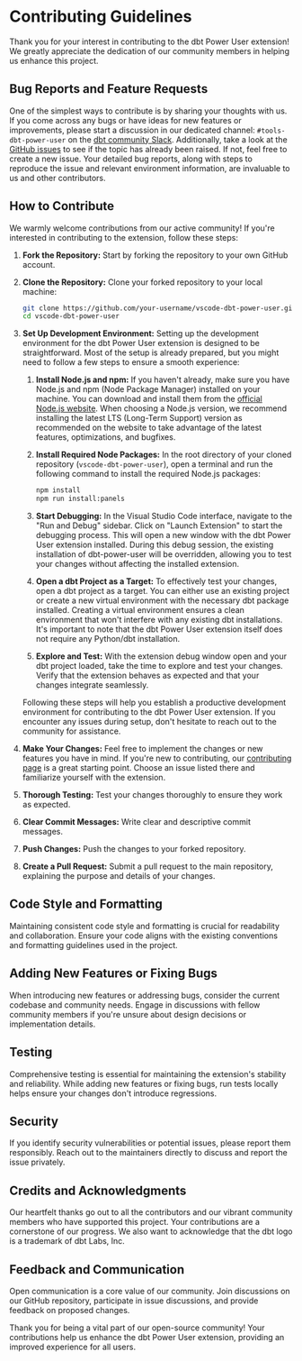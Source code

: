 # Contributing Guidelines

Thank you for your interest in contributing to the dbt Power User extension! We greatly appreciate the dedication of our community members in helping us enhance this project.

## Bug Reports and Feature Requests

One of the simplest ways to contribute is by sharing your thoughts with us. If you come across any bugs or have ideas for new features or improvements, please start a discussion in our dedicated channel: `#tools-dbt-power-user` on the [dbt community Slack](https://getdbt.slack.com/archives/C05KPDGRMDW). Additionally, take a look at the [GitHub issues](https://github.com/innoverio/vscode-dbt-power-user/issues) to see if the topic has already been raised. If not, feel free to create a new issue. Your detailed bug reports, along with steps to reproduce the issue and relevant environment information, are invaluable to us and other contributors.

## How to Contribute

We warmly welcome contributions from our active community! If you're interested in contributing to the extension, follow these steps:

1. **Fork the Repository:** Start by forking the repository to your own GitHub account.

1. **Clone the Repository:** Clone your forked repository to your local machine:

   ```bash
   git clone https://github.com/your-username/vscode-dbt-power-user.git
   cd vscode-dbt-power-user
   ```

1. **Set Up Development Environment:** Setting up the development environment for the dbt Power User extension is designed to be straightforward. Most of the setup is already prepared, but you might need to follow a few steps to ensure a smooth experience:

   1. **Install Node.js and npm:** If you haven't already, make sure you have Node.js and npm (Node Package Manager) installed on your machine. You can download and install them from the [official Node.js website](https://nodejs.org/). When choosing a Node.js version, we recommend installing the latest LTS (Long-Term Support) version as recommended on the website to take advantage of the latest features, optimizations, and bugfixes.

   1. **Install Required Node Packages:** In the root directory of your cloned repository (`vscode-dbt-power-user`), open a terminal and run the following command to install the required Node.js packages:

      ```bash
      npm install
      npm run install:panels
      ```

   1. **Start Debugging:** In the Visual Studio Code interface, navigate to the "Run and Debug" sidebar. Click on "Launch Extension" to start the debugging process. This will open a new window with the dbt Power User extension installed. During this debug session, the existing installation of dbt-power-user will be overridden, allowing you to test your changes without affecting the installed extension.

   1. **Open a dbt Project as a Target:** To effectively test your changes, open a dbt project as a target. You can either use an existing project or create a new virtual environment with the necessary dbt package installed. Creating a virtual environment ensures a clean environment that won't interfere with any existing dbt installations. It's important to note that the dbt Power User extension itself does not require any Python/dbt installation.

   1. **Explore and Test:** With the extension debug window open and your dbt project loaded, take the time to explore and test your changes. Verify that the extension behaves as expected and that your changes integrate seamlessly.

   Following these steps will help you establish a productive development environment for contributing to the dbt Power User extension. If you encounter any issues during setup, don't hesitate to reach out to the community for assistance.

1. **Make Your Changes:** Feel free to implement the changes or new features you have in mind. If you're new to contributing, our [contributing page](https://github.com/innoverio/vscode-dbt-power-user/contribute) is a great starting point. Choose an issue listed there and familiarize yourself with the extension.

1. **Thorough Testing:** Test your changes thoroughly to ensure they work as expected.

1. **Clear Commit Messages:** Write clear and descriptive commit messages.

1. **Push Changes:** Push the changes to your forked repository.

1. **Create a Pull Request:** Submit a pull request to the main repository, explaining the purpose and details of your changes.

## Code Style and Formatting

Maintaining consistent code style and formatting is crucial for readability and collaboration. Ensure your code aligns with the existing conventions and formatting guidelines used in the project.

## Adding New Features or Fixing Bugs

When introducing new features or addressing bugs, consider the current codebase and community needs. Engage in discussions with fellow community members if you're unsure about design decisions or implementation details.

## Testing

Comprehensive testing is essential for maintaining the extension's stability and reliability. While adding new features or fixing bugs, run tests locally helps ensure your changes don't introduce regressions.

## Security

If you identify security vulnerabilities or potential issues, please report them responsibly. Reach out to the maintainers directly to discuss and report the issue privately.

## Credits and Acknowledgments

Our heartfelt thanks go out to all the contributors and our vibrant community members who have supported this project. Your contributions are a cornerstone of our progress. We also want to acknowledge that the dbt logo is a trademark of dbt Labs, Inc.

## Feedback and Communication

Open communication is a core value of our community. Join discussions on our GitHub repository, participate in issue discussions, and provide feedback on proposed changes.

Thank you for being a vital part of our open-source community! Your contributions help us enhance the dbt Power User extension, providing an improved experience for all users.
